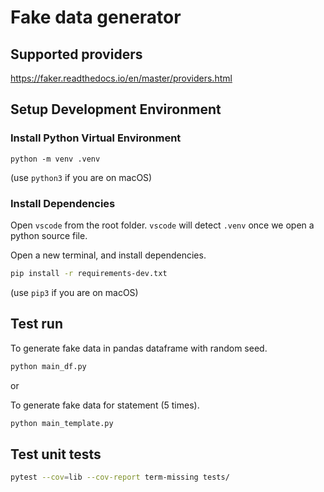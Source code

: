 # Fake data generator

## Supported providers

https://faker.readthedocs.io/en/master/providers.html

## Setup Development Environment

### Install Python Virtual Environment

```python -m venv .venv```

(use `python3` if you are on macOS)

### Install Dependencies

Open `vscode` from the root folder. `vscode` will detect `.venv` once
we open a python source file. 

Open a new terminal, and install dependencies.

```sh
pip install -r requirements-dev.txt
```

(use `pip3` if you are on macOS)

## Test run

To generate fake data in pandas dataframe with random seed.
```sh
python main_df.py
```

or

To generate fake data for statement (5 times).
```sh
python main_template.py
```

## Test unit tests

```sh
pytest --cov=lib --cov-report term-missing tests/
```